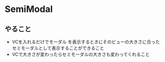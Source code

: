 # SemiModal

## やること
- VCを入れるだけでモーダル を表示するときにそのビューの大きさに合ったセミモーダルとして表示することができること
- VCで大きさが変わったらセミモーダルの大きさも変わってくれること
